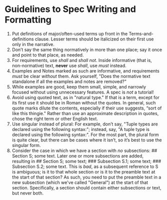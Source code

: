# Guidelines to Spec Writing and Formatting

1.	Put definitions of major/often-used terms up front in the Terms-and-definitions clause. Lesser terms should be italicized on their first use only in the narrative.
1.	Don’t say the same thing normatively in more than one place; say it once and point to that place, as needed.
1.	For requirements, use *shall* and *shall not*. Inside informative (that is, non-normative) text, **never** use *shall*, use *must* instead.
1.	Examples and Notes marked as such are informative, and requirements *must* be clear *without* them. Ask yourself, "Does the normative text standalone if all the examples and notes are removed?"
1.	While examples are good, keep them small, simple, and narrowly focused without using unnecessary features. A spec is *not* a tutorial!
1.	Avoid using quoted text, as in "natural type." If that is a term, except for its first use it should be in Roman without the quotes. In general, such quote marks dilute the contents, especially if their use suggests, “sort of like this thingie." Rather than use an approximate description in quotes, chose the right term or other English text.
1.	Use singular instead of plural: For example, don’t say, "Tuple types are declared using the following syntax:"; instead, say, "A tuple type is declared using the following syntax:". For the most part, the plural form is quite clear, but there can be cases where it isn’t, so it’s best to use the singular form.
1.	Consider the case in which we have a section with *no* subsections: ## Section S; some text. Later one or more subsections are added, resulting in ## Section S; some text; ### Subsection S.1; some text; ### Subsection S.2; some text. This is *bad*, as a subsequent reference to S is ambiguous; is it to that whole section or is it to the preamble text at the start of that section? As such, you need to put the preamble text in a new subsection (which we've called "General") at the start of that section. Specifically, a section should contain either subsections or text, but never both.
